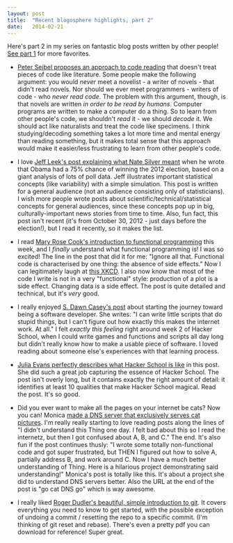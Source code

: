 ```yaml
---
layout: post
title:  "Recent blogosphere highlights, part 2"
date:   2014-02-21
---
```


Here's part 2 in my series on fantastic blog posts written by other people! [See part 1](http://alyssafrazee.com/favorite-blog-posts.html) for more favorites.

* [Peter Seibel proposes an approach to code reading](http://gigamonkeys.com/code-reading/) that doesn't treat pieces of code like literature. Some people make the following argument: you would _never_ meet a novelist - a writer of novels - that didn't read novels. Nor should we ever meet programmers - writers of code - who _never read code_. The problem with this argument, though, is that novels are written _in order to be read by humans_. Computer programs are written to make a computer do a thing. So to learn from other people's code, we shouldn't _read_ it - we should _decode_ it. We should act like naturalists and treat the code like specimens.  I think studying/decoding something takes a lot more time and mental energy than reading something, but it makes total sense that this approach would make it easier/less frustrating to learn from other people's code.

* I love [Jeff Leek's post explaining what Nate Silver meant](http://simplystatistics.org/2012/10/30/on-weather-forecasts-nate-silver-and-the/) when he wrote that Obama had a 75% chance of winning the 2012 election, based on a giant analysis of lots of poll data. Jeff illustrates important statistical concepts (like variability) with a simple simulation. This post is written for a general audience (not an audience consisting only of statisticians). I wish more people wrote posts about scientific/technical/statistical concepts for general audiences, since these concepts pop up in big, culturally-important news stories from time to time. Also, fun fact, this post isn't recent (it's from October 30, 2012 - just days before the election!), but I read it recently, so it makes the list.

* I read [Mary Rose Cook's introduction to functional programming](http://maryrosecook.com/post/a-practical-introduction-to-functional-programming) this week, and I _finally_ understand what functional programming is! I was so excited! The line in the post that did it for me: "Ignore all that. Functional code is characterised by one thing: the absence of side effects." Now I can legitimately laugh at [this XKCD](https://xkcd.com/1312/). I also now know that most of the code I write is not in a very "functional" style: production of a plot is a side effect. Changing data is a side effect. The post is quite detailed and technical, but it's _very_ good. 

* I really enjoyed [S. Dawn Casey's post](http://sdawncasey.wordpress.com/about/) about starting the journey toward being a software developer. She writes: "I can write little scripts that do stupid things, but I can't figure out how exactly this makes the internet work. At all." I felt _exactly this feeling_ right around week 2 of Hacker School, when I could write games and functions and scripts all day long but didn't really know how to make a usable piece of software. I loved reading about someone else's experiences with that learning process.

* [Julia Evans perfectly describes what Hacker School is like](http://jvns.ca/blog/2014/02/15/how-was-hacker-school/) in this post. She did such a great job capturing the essence of Hacker School. The post isn't overly long, but it contains exactly the right amount of detail: it identifies at least 10 qualities that make Hacker School magical. Read the post. It's so good. 

* Did you ever want to make all the pages on your internet be cats? Now you can! Monica [made a DNS server that exclusively serves cat pictures](http://notwaldorf.github.io/posts/go-cat-dns-go/).  I'm really really starting to love reading posts along the lines of "I didn't understand this Thing one day. I felt bad about this so I read the internetz, but then I got confused about A, B, and C." The end. It's also fun if the post continues thusly: "I wrote some totally non-functional code and got super frustrated, but THEN I figured out how to solve A, partially address B, and work around C. Now I have a much better understanding of Thing. Here is a hilarious project demonstrating said understanding!" Monica's post is totally like this. It's about a project she did to understand DNS servers better.  Also the URL at the end of the post is "go cat DNS go" which is way awesome. 

* I really liked [Roger Dudler's beautiful, simple introduction to git](http://rogerdudler.github.io/git-guide/). It covers everything you need to know to get started, with the possible exception of undoing a commit / resetting the repo to a specific commit. (I'm thinking of git reset and rebase). There's even a pretty pdf you can download for reference! Super great. 
